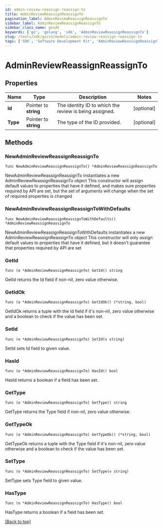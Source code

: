 ```yaml
---
id: admin-review-reassign-reassign-to
title: AdminReviewReassignReassignTo
pagination_label: AdminReviewReassignReassignTo
sidebar_label: AdminReviewReassignReassignTo
sidebar_class_name: gosdk
keywords: ['go', 'golang', 'sdk', 'AdminReviewReassignReassignTo'] 
slug: /tools/sdk/go/v3/models/admin-review-reassign-reassign-to
tags: ['SDK', 'Software Development Kit', 'AdminReviewReassignReassignTo']
---
```


# AdminReviewReassignReassignTo

## Properties

Name | Type | Description | Notes
------------ | ------------- | ------------- | -------------
**Id** | Pointer to **string** | The identity ID to which the review is being assigned. | [optional] 
**Type** | Pointer to **string** | The type of the ID provided. | [optional] 

## Methods

### NewAdminReviewReassignReassignTo

`func NewAdminReviewReassignReassignTo() *AdminReviewReassignReassignTo`

NewAdminReviewReassignReassignTo instantiates a new AdminReviewReassignReassignTo object
This constructor will assign default values to properties that have it defined,
and makes sure properties required by API are set, but the set of arguments
will change when the set of required properties is changed

### NewAdminReviewReassignReassignToWithDefaults

`func NewAdminReviewReassignReassignToWithDefaults() *AdminReviewReassignReassignTo`

NewAdminReviewReassignReassignToWithDefaults instantiates a new AdminReviewReassignReassignTo object
This constructor will only assign default values to properties that have it defined,
but it doesn't guarantee that properties required by API are set

### GetId

`func (o *AdminReviewReassignReassignTo) GetId() string`

GetId returns the Id field if non-nil, zero value otherwise.

### GetIdOk

`func (o *AdminReviewReassignReassignTo) GetIdOk() (*string, bool)`

GetIdOk returns a tuple with the Id field if it's non-nil, zero value otherwise
and a boolean to check if the value has been set.

### SetId

`func (o *AdminReviewReassignReassignTo) SetId(v string)`

SetId sets Id field to given value.

### HasId

`func (o *AdminReviewReassignReassignTo) HasId() bool`

HasId returns a boolean if a field has been set.

### GetType

`func (o *AdminReviewReassignReassignTo) GetType() string`

GetType returns the Type field if non-nil, zero value otherwise.

### GetTypeOk

`func (o *AdminReviewReassignReassignTo) GetTypeOk() (*string, bool)`

GetTypeOk returns a tuple with the Type field if it's non-nil, zero value otherwise
and a boolean to check if the value has been set.

### SetType

`func (o *AdminReviewReassignReassignTo) SetType(v string)`

SetType sets Type field to given value.

### HasType

`func (o *AdminReviewReassignReassignTo) HasType() bool`

HasType returns a boolean if a field has been set.


[[Back to top]](#) 


